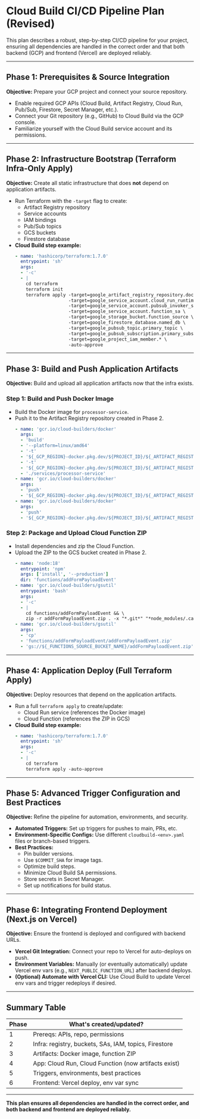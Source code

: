 # Cloud Build CI/CD Pipeline Plan (Revised)

This plan describes a robust, step-by-step CI/CD pipeline for your project, ensuring all dependencies are handled in the correct order and that both backend (GCP) and frontend (Vercel) are deployed reliably.

---

## Phase 1: Prerequisites & Source Integration

**Objective:** Prepare your GCP project and connect your source repository.

- Enable required GCP APIs (Cloud Build, Artifact Registry, Cloud Run, Pub/Sub, Firestore, Secret Manager, etc.).
- Connect your Git repository (e.g., GitHub) to Cloud Build via the GCP console.
- Familiarize yourself with the Cloud Build service account and its permissions.

---

## Phase 2: Infrastructure Bootstrap (Terraform Infra-Only Apply)

**Objective:** Create all static infrastructure that does **not** depend on application artifacts.

- Run Terraform with the `-target` flag to create:
    - Artifact Registry repository
    - Service accounts
    - IAM bindings
    - Pub/Sub topics
    - GCS buckets
    - Firestore database
- **Cloud Build step example:**
    ```yaml
    - name: 'hashicorp/terraform:1.7.0'
      entrypoint: 'sh'
      args:
      - '-c'
      - |
        cd terraform
        terraform init
        terraform apply -target=google_artifact_registry_repository.docker_images \
                        -target=google_service_account.cloud_run_runtime_sa \
                        -target=google_service_account.pubsub_invoker_sa \
                        -target=google_service_account.function_sa \
                        -target=google_storage_bucket.function_source \
                        -target=google_firestore_database.named_db \
                        -target=google_pubsub_topic.primary_topic \
                        -target=google_pubsub_subscription.primary_subscription \
                        -target=google_project_iam_member.* \
                        -auto-approve
    ```

---

## Phase 3: Build and Push Application Artifacts

**Objective:** Build and upload all application artifacts now that the infra exists.

### Step 1: Build and Push Docker Image
- Build the Docker image for `processor-service`.
- Push it to the Artifact Registry repository created in Phase 2.
    ```yaml
    - name: 'gcr.io/cloud-builders/docker'
      args:
      - 'build'
      - '--platform=linux/amd64'
      - '-t'
      - '${_GCP_REGION}-docker.pkg.dev/${PROJECT_ID}/${_ARTIFACT_REGISTRY_REPO_NAME}/processor-service:$COMMIT_SHA'
      - '-t'
      - '${_GCP_REGION}-docker.pkg.dev/${PROJECT_ID}/${_ARTIFACT_REGISTRY_REPO_NAME}/processor-service:latest'
      - './services/processor-service'
    - name: 'gcr.io/cloud-builders/docker'
      args:
      - 'push'
      - '${_GCP_REGION}-docker.pkg.dev/${PROJECT_ID}/${_ARTIFACT_REGISTRY_REPO_NAME}/processor-service:$COMMIT_SHA'
    - name: 'gcr.io/cloud-builders/docker'
      args:
      - 'push'
      - '${_GCP_REGION}-docker.pkg.dev/${PROJECT_ID}/${_ARTIFACT_REGISTRY_REPO_NAME}/processor-service:latest'
    ```

### Step 2: Package and Upload Cloud Function ZIP
- Install dependencies and zip the Cloud Function.
- Upload the ZIP to the GCS bucket created in Phase 2.
    ```yaml
    - name: 'node:18'
      entrypoint: 'npm'
      args: ['install', '--production']
      dir: 'functions/addFormPayloadEvent'
    - name: 'gcr.io/cloud-builders/gsutil'
      entrypoint: 'bash'
      args:
      - '-c'
      - |
        cd functions/addFormPayloadEvent && \
        zip -r addFormPayloadEvent.zip . -x "*.git*" "*node_modules/.cache*"
    - name: 'gcr.io/cloud-builders/gsutil'
      args:
      - 'cp'
      - 'functions/addFormPayloadEvent/addFormPayloadEvent.zip'
      - 'gs://${_FUNCTIONS_SOURCE_BUCKET_NAME}/addFormPayloadEvent.zip'
    ```

---

## Phase 4: Application Deploy (Full Terraform Apply)

**Objective:** Deploy resources that depend on the application artifacts.

- Run a full `terraform apply` to create/update:
    - Cloud Run service (references the Docker image)
    - Cloud Function (references the ZIP in GCS)
- **Cloud Build step example:**
    ```yaml
    - name: 'hashicorp/terraform:1.7.0'
      entrypoint: 'sh'
      args:
      - '-c'
      - |
        cd terraform
        terraform apply -auto-approve
    ```

---

## Phase 5: Advanced Trigger Configuration and Best Practices

**Objective:** Refine the pipeline for automation, environments, and security.

- **Automated Triggers:** Set up triggers for pushes to main, PRs, etc.
- **Environment-Specific Configs:** Use different `cloudbuild-<env>.yaml` files or branch-based triggers.
- **Best Practices:**
    - Pin builder versions.
    - Use `$COMMIT_SHA` for image tags.
    - Optimize build steps.
    - Minimize Cloud Build SA permissions.
    - Store secrets in Secret Manager.
    - Set up notifications for build status.

---

## Phase 6: Integrating Frontend Deployment (Next.js on Vercel)

**Objective:** Ensure the frontend is deployed and configured with backend URLs.

- **Vercel Git Integration:** Connect your repo to Vercel for auto-deploys on push.
- **Environment Variables:** Manually (or eventually automatically) update Vercel env vars (e.g., `NEXT_PUBLIC_FUNCTION_URL`) after backend deploys.
- **(Optional) Automate with Vercel CLI:** Use Cloud Build to update Vercel env vars and trigger redeploys if desired.

---

## Summary Table

| Phase         | What's created/updated?                                 |
|---------------|--------------------------------------------------------|
| 1             | Prereqs: APIs, repo, permissions                       |
| 2             | Infra: registry, buckets, SAs, IAM, topics, Firestore  |
| 3             | Artifacts: Docker image, function ZIP                  |
| 4             | App: Cloud Run, Cloud Function (now artifacts exist)   |
| 5             | Triggers, environments, best practices                 |
| 6             | Frontend: Vercel deploy, env var sync                  |

---

**This plan ensures all dependencies are handled in the correct order, and both backend and frontend are deployed reliably.** 